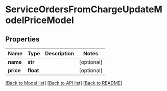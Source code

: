 # ServiceOrdersFromChargeUpdateModelPriceModel

## Properties
Name | Type | Description | Notes
------------ | ------------- | ------------- | -------------
**name** | **str** |  | [optional] 
**price** | **float** |  | [optional] 

[[Back to Model list]](../README.md#documentation-for-models) [[Back to API list]](../README.md#documentation-for-api-endpoints) [[Back to README]](../README.md)


